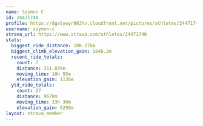 ```yaml
---
name: Szymon C
id: 24471740
profile: https://dgalywyr863hv.cloudfront.net/pictures/athletes/24471740/7213253/3/large.jpg
username: szymon-c
strava_url: https://www.strava.com/athletes/24471740
stats:
  biggest_ride_distance: 180.27km
  biggest_climb_elevation_gain: 1848.2m
  recent_ride_totals:
    count: 7
    distance: 311.83km
    moving_time: 10h 55m
    elevation_gain: 1136m
  ytd_ride_totals:
    count: 27
    distance: 967km
    moving_time: 33h 30m
    elevation_gain: 6298m
layout: strava_member
--- 
```

